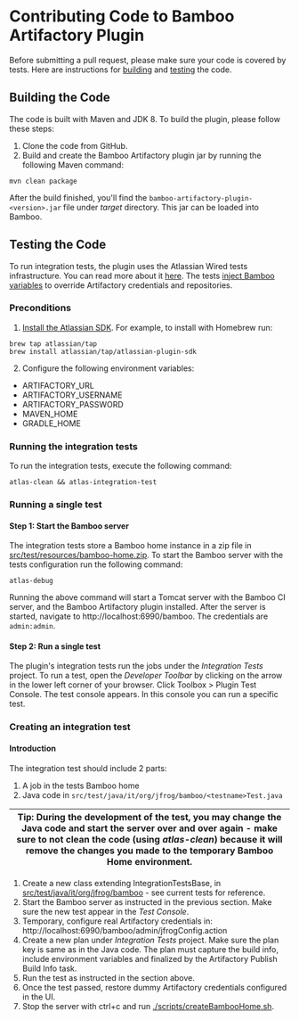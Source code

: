 # Contributing Code to Bamboo Artifactory Plugin
Before submitting a pull request, please make sure your code is covered by tests.
Here are instructions for [building](#building-the-code) and [testing](#testing-the-code) the code.

## Building the Code
The code is built with Maven and JDK 8.
To build the plugin, please follow these steps:
1. Clone the code from GitHub.
2. Build and create the Bamboo Artifactory plugin jar by running the following Maven command:
```shell script
mvn clean package
```
After the build finished, you'll find the `bamboo-artifactory-plugin-<version>.jar` file under *target* directory. 
This jar can be loaded into Bamboo. 

## Testing the Code
To run integration tests, the plugin uses the Atlassian Wired tests infrastructure. 
You can read more about it [here](https://developer.atlassian.com/server/framework/atlassian-sdk/run-wired-tests-with-the-plugin-test-console).
The tests [inject Bamboo variables](https://www.jfrog.com/confluence/display/JFROG/Bamboo+Artifactory+Plug-in#BambooArtifactoryPlug-in-OverridingPlanvaluesusingBambooVariables) to override Artifactory credentials and repositories. 

### Preconditions
1. [Install the Atlassian SDK](https://developer.atlassian.com/server/framework/atlassian-sdk/install-the-atlassian-sdk-on-a-linux-or-mac-system/).
For example, to install with Homebrew run:
```shell script
brew tap atlassian/tap
brew install atlassian/tap/atlassian-plugin-sdk
```
2. Configure the following environment variables:
* ARTIFACTORY_URL
* ARTIFACTORY_USERNAME
* ARTIFACTORY_PASSWORD
* MAVEN_HOME
* GRADLE_HOME

### Running the integration tests
To run the integration tests, execute the following command:
```shell script
atlas-clean && atlas-integration-test
```

### Running a single test
#### Step 1: Start the Bamboo server
The integration tests store a Bamboo home instance in a zip file in [src/test/resources/bamboo-home.zip](src/test/resources/bamboo-home.zip). 
To start the Bamboo server with the tests configuration run the following command:
```shell script
atlas-debug
```
Running the above command will start a Tomcat server with the Bamboo CI server, and the Bamboo Artifactory plugin installed.
After the server is started, navigate to http://localhost:6990/bamboo. The credentials are `admin:admin`.

#### Step 2: Run a single test
The plugin's integration tests run the jobs under the *Integration Tests* project. 
To run a test, open the *Developer Toolbar* by clicking on the arrow in the lower left corner of your browser.
Click Toolbox > Plugin Test Console.
The test console appears. In this console you can run a specific test.

### Creating an integration test
#### Introduction
The integration test should include 2 parts:
1. A job in the tests Bamboo home
2. Java code in `src/test/java/it/org/jfrog/bamboo/<testname>Test.java`

| Tip: During the development of the test, you may change the Java code and start the server over and over again - make sure to not clean the code (using *atlas-clean*) because it will remove the changes you made to the temporary Bamboo Home environment.
| --- |

1. Create a new class extending IntegrationTestsBase, in [src/test/java/it/org/jfrog/bamboo](./src/test/java/it/org/jfrog/bamboo) - see current tests for reference.
2. Start the Bamboo server as instructed in the previous section. Make sure the new test appear in the *Test Console*.
3. Temporary, configure real Artifactory credentials in: http://localhost:6990/bamboo/admin/jfrogConfig.action
4. Create a new plan under *Integration Tests* project. Make sure the plan key is same as in the Java code. 
The plan must capture the build info, include environment variables and finalized by the Artifactory Publish Build Info task.
5. Run the test as instructed in the section above.
6. Once the test passed, restore dummy Artifactory credentials configured in the UI.
7. Stop the server with ctrl+c and run [./scripts/createBambooHome.sh](./scripts/createBambooHome.sh).